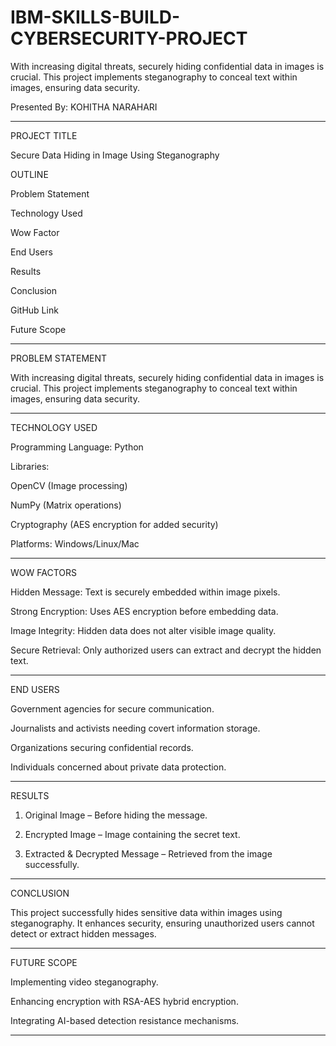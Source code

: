 # IBM-SKILLS-BUILD-CYBERSECURITY-PROJECT
 With increasing digital threats, securely hiding confidential data in images is crucial.
This project implements steganography to conceal text within images, ensuring data security.




Presented By:
KOHITHA NARAHARI




---

PROJECT TITLE

Secure Data Hiding in Image Using Steganography



OUTLINE

Problem Statement

Technology Used

Wow Factor

End Users

Results

Conclusion

GitHub Link

Future Scope



---

PROBLEM STATEMENT

With increasing digital threats, securely hiding confidential data in images is crucial.
This project implements steganography to conceal text within images, ensuring data security.


---

TECHNOLOGY USED

Programming Language: Python

Libraries:

OpenCV (Image processing)

NumPy (Matrix operations)

Cryptography (AES encryption for added security)


Platforms: Windows/Linux/Mac



---

WOW FACTORS

Hidden Message: Text is securely embedded within image pixels.

Strong Encryption: Uses AES encryption before embedding data.

Image Integrity: Hidden data does not alter visible image quality.

Secure Retrieval: Only authorized users can extract and decrypt the hidden text.



---

END USERS

Government agencies for secure communication.

Journalists and activists needing covert information storage.

Organizations securing confidential records.

Individuals concerned about private data protection.



---

RESULTS

1. Original Image – Before hiding the message.


2. Encrypted Image – Image containing the secret text.


3. Extracted & Decrypted Message – Retrieved from the image successfully.




---

CONCLUSION

This project successfully hides sensitive data within images using steganography.
It enhances security, ensuring unauthorized users cannot detect or extract hidden messages.


---



FUTURE SCOPE

Implementing video steganography.

Enhancing encryption with RSA-AES hybrid encryption.

Integrating AI-based detection resistance mechanisms.



---

